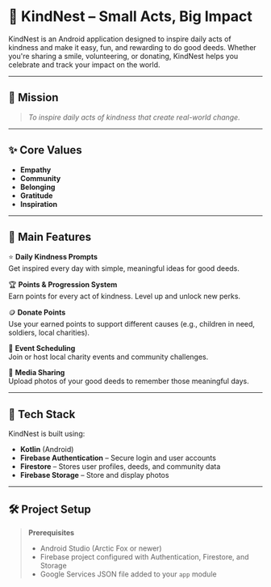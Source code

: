 # 🌱 KindNest – Small Acts, Big Impact

KindNest is an Android application designed to inspire daily acts of kindness and make it easy, fun, and rewarding to do good deeds. Whether you're sharing a smile, volunteering, or donating, KindNest helps you celebrate and track your impact on the world.

---

## 🎯 Mission

> *To inspire daily acts of kindness that create real-world change.*

---

## ✨ Core Values

- **Empathy**
- **Community**
- **Belonging**
- **Gratitude**
- **Inspiration**
---

## 📱 Main Features

⭐ **Daily Kindness Prompts**  
Get inspired every day with simple, meaningful ideas for good deeds.

🏆 **Points & Progression System**  
Earn points for every act of kindness. Level up and unlock new perks.

🪙 **Donate Points**  
Use your earned points to support different causes (e.g., children in need, soldiers, local charities).

📆 **Event Scheduling**  
Join or host local charity events and community challenges.

📸 **Media Sharing**  
Upload photos of your good deeds to remember those meaningful days.

---

## 🔧 Tech Stack

KindNest is built using:

- **Kotlin** (Android)
- **Firebase Authentication** – Secure login and user accounts
- **Firestore** – Stores user profiles, deeds, and community data
- **Firebase Storage** – Store and display photos

---

## 🛠️ Project Setup

> **Prerequisites**
>
> - Android Studio (Arctic Fox or newer)
> - Firebase project configured with Authentication, Firestore, and Storage
> - Google Services JSON file added to your `app` module


